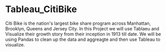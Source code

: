 # Tableau_CitiBike
Citi Bike is the nation's largest bike share program across Manhattan, Brooklyn, Queens and Jersey City.
In this Project we will use Tablaeu and Visualize their growth story from their inception in 1913 till date.
We will be using Pandas to clean up the data and aggreagte and then use Tableau to visualize.
